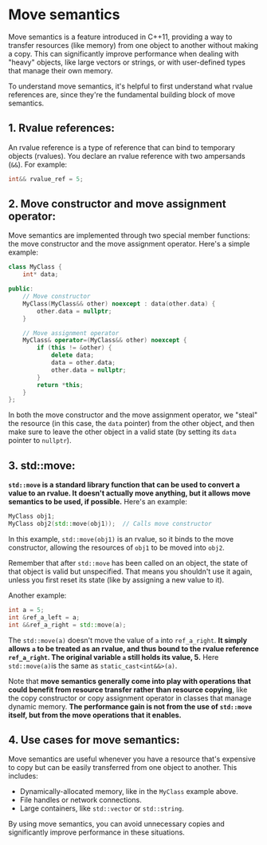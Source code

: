 # Move semantics

Move semantics is a feature introduced in C++11, providing a way to transfer resources (like memory) from one object to another without making a copy. This can significantly improve performance when dealing with "heavy" objects, like large vectors or strings, or with user-defined types that manage their own memory.

To understand move semantics, it's helpful to first understand what rvalue references are, since they're the fundamental building block of move semantics.

## **1. Rvalue references:**

An rvalue reference is a type of reference that can bind to temporary objects (rvalues). You declare an rvalue reference with two ampersands (`&&`). For example:

```cpp
int&& rvalue_ref = 5;
```

## **2. Move constructor and move assignment operator:**

Move semantics are implemented through two special member functions: the move constructor and the move assignment operator. Here's a simple example:

```cpp
class MyClass {
    int* data;

public:
    // Move constructor
    MyClass(MyClass&& other) noexcept : data(other.data) {
        other.data = nullptr;
    }

    // Move assignment operator
    MyClass& operator=(MyClass&& other) noexcept {
        if (this != &other) {
            delete data;
            data = other.data;
            other.data = nullptr;
        }
        return *this;
    }
};
```

In both the move constructor and the move assignment operator, we "steal" the resource (in this case, the `data` pointer) from the other object, and then make sure to leave the other object in a valid state (by setting its `data` pointer to `nullptr`).

## **3. std::move:**

**`std::move` is a standard library function that can be used to convert a value to an rvalue. It doesn't actually move anything, but it allows move semantics to be used, if possible.** Here's an example:

```cpp
MyClass obj1;
MyClass obj2(std::move(obj1));  // Calls move constructor
```

In this example, `std::move(obj1)` is an rvalue, so it binds to the move constructor, allowing the resources of `obj1` to be moved into `obj2`.

Remember that after `std::move` has been called on an object, the state of that object is valid but unspecified. That means you shouldn't use it again, unless you first reset its state (like by assigning a new value to it).

Another example:

```cpp
int a = 5;
int &ref_a_left = a;
int &&ref_a_right = std::move(a);
```

The `std::move(a)` doesn't move the value of `a` into `ref_a_right`. **It simply allows `a` to be treated as an rvalue, and thus bound to the rvalue reference `ref_a_right`. The original variable `a` still holds its value, 5.**  Here `std::move(a)`is  the same as `static_cast<int&&>(a)`.

Note that **move semantics generally come into play with operations that could benefit from resource transfer rather than resource copying**, like the copy constructor or copy assignment operator in classes that manage dynamic memory. **The performance gain is not from the use of `std::move` itself, but from the move operations that it enables.**

## **4. Use cases for move semantics:**

Move semantics are useful whenever you have a resource that's expensive to copy but can be easily transferred from one object to another. This includes:

- Dynamically-allocated memory, like in the `MyClass` example above.
- File handles or network connections.
- Large containers, like `std::vector` or `std::string`.

By using move semantics, you can avoid unnecessary copies and significantly improve performance in these situations.
